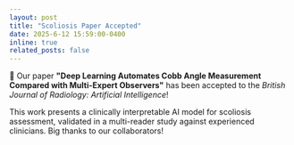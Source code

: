 ```yaml
---
layout: post
title: "Scoliosis Paper Accepted"
date: 2025-6-12 15:59:00-0400
inline: true
related_posts: false
---
```


🎉 Our paper **"Deep Learning Automates Cobb Angle Measurement Compared with Multi-Expert Observers"** has been accepted to the _British Journal of Radiology: Artificial Intelligence_!

This work presents a clinically interpretable AI model for scoliosis assessment, validated in a multi-reader study against experienced clinicians. Big thanks to our collaborators!
